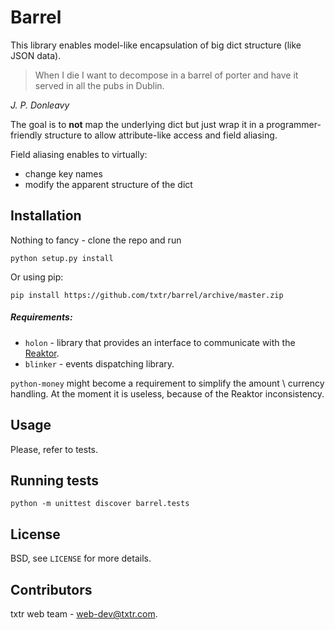 # Barrel

This library enables model-like encapsulation of big dict structure (like JSON data).

>When I die I want to decompose in a barrel of porter and have it served in all the pubs in Dublin.

_J. P. Donleavy_

The goal is to __not__ map the underlying dict but just wrap it in a programmer-friendly structure
to allow attribute-like access and field aliasing.

Field aliasing enables to virtually:

* change key names
* modify the apparent structure of the dict

## Installation

Nothing to fancy - clone the repo and run
```
python setup.py install
```
Or using pip:

```
pip install https://github.com/txtr/barrel/archive/master.zip
```

##### Requirements:

* `holon` - library that provides an interface to communicate with the [Reaktor](http://txtr.com/reaktor/api/).
* `blinker` - events dispatching library.

`python-money` might become a requirement to simplify the amount \ currency handling.
At the moment it is useless, because of the Reaktor inconsistency.

## Usage

Please, refer to tests.

## Running tests

```
python -m unittest discover barrel.tests
```

## License

BSD, see `LICENSE` for more details.

## Contributors

txtr web team - [web-dev@txtr.com](mailto:web-dev@txtr.com).
